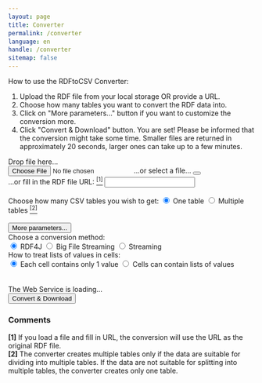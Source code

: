 ```yaml
---
layout: page
title: Converter
permalink: /converter
language: en
handle: /converter
sitemap: false
---
```


<!-- English version of the converter page -->

How to use the RDFtoCSV Converter:

1. Upload the RDF file from your local storage OR provide a URL.
2. Choose how many tables you want to convert the RDF data into.
3. Click on "More parameters..." button if you want to customize the conversion more.
4. Click "Convert & Download" button.
     You are set! Please be informed that the conversion might take some time. Smaller files are returned in approximately 20 seconds, larger ones can take up to a few minutes.
     
<!-- Form for submitting parameters for conversion -->
<form id="rdfandconfiguration" action="https://rdf-to-csvw.onrender.com/rdftocsvw" method="post">
    <script src="https://ajax.googleapis.com/ajax/libs/jquery/1.11.1/jquery.min.js"></script>
    <!-- Div to choose a file or to input file URL -->
    <div id="choose-file-or-url">
        <!-- Choose a file div -->
        <div id="drop-zone">
            Drop file here...<br />
            <div id="holderForFileInputAndBin">
                <label class="label" id="labelForFileInput" for="file">
                    <input type="file" name="file" id="file" accept=".nq, .nt, .jsonl, .jsonld, .n3, .ndjson, .ndjsonld, .owl, .rdf, .rdfs, .rj, .trig, .trigs, .trix, .ttl, .ttls" required />
                    <span id="spanForFileInput">...or select a file...</span>
                </label>
                <button class="clear-button" id="clearButton">
                    <i class="fa-regular fa-trash-can"></i>
                </button>
            </div>
        </div>
        <div class="vertical-line"></div>
        <!-- Input a file URL div -->
        <div class="top-and-bottom-margin" id="rdf-url-div">
            <label for="fileURL">
                ...or fill in the RDF file URL: <a href="#comment-1"><sup class="comment-marker" data-index="1">[1]</sup></a>
            </label>
            <input type="text" id="fileURL" name="fileURL" required />
        </div>
    </div>
    <br />
    <!-- How many tables to create parameters -->
    <div class="top-and-bottom-margin">
        <label>Choose how many CSV tables you wish to get:</label>
        <label>
            <input type="radio" name="tables" id="basicQuery" value="ONE" checked="checked" />
            One table
        </label>
        <label>
            <input type="radio" name="tables" id="splitQuery" value="MORE" />
            Multiple tables <a href="#comment-2"><sup class="comment-marker" data-index="2">[2]</sup></a>
        </label>
    </div>
    <br />
    <!-- Button for uncovering more parameters options -->
    <button id="toggleButton" onclick="toggleContent()">More parameters...</button>
    <div id="toggleContent">
        <!-- Conversion method parameters input -->
        <label>Choose a conversion method:</label><br />
        <label>
            <input type="radio" name="choice" value="RDF4J" checked="checked" />
            RDF4J
        </label>
        <label>
            <input type="radio" name="choice" value="BIGFILESTREAMING" />
            Big File Streaming
        </label>
        <label>
            <input type="radio" name="choice" value="STREAMING" />
            Streaming
        </label>
        <br />
        <!-- first normal form parameter input -->
        <label>How to treat lists of values in cells:</label><br />
        <label>
            <input type="radio" name="firstNormalForm" value="true" checked="checked" />
            Each cell contains only 1 value
        </label>
        <label>
            <input type="radio" name="firstNormalForm" value="false" />
            Cells can contain lists of values
        </label>
        <br />
    </div>
    <br />
    <br />
    <!-- Web service status indicator changing pictures and text depending on the responsiveness of connected web service -->
    <div id="statusIndicator">
        <img id="loadingWheel" src="loading.gif" alt="Loading" style="display: none;" />
        <img id="greenArrow" src="check.jpg" alt="OK" style="display: none;" />
        <span id="healthCheckStatus">The Web Service is loading...</span>
    </div>
    <!-- Form Submit Button, changes style according to service status indicator -->
    <input type="submit" value="Convert & Download" id="submitButton" class="top-and-bottom-margin" />
</form>
<!-- Div to inform users to wait for the web service response -->
<div>
    <div id="countdown" style="display: none;">30</div>
    <div id="patienceText" style="display: none;">
        The web service runs on free plan - please wait 60 seconds for the result. If you are not getting any file transfer until then, click on the convert button again. The response times may wary depending on the size of your RDF file.
    </div>
</div>
<div id="responsePlace">
    <label id="previewLabel"></label>
</div>
<!-- Div for web service  responses error messages -->
<div id="errorMessage" style="color: red; display: none;"></div>
<!-- Div for comments about the form -->
<div id="comments">
    <h3>Comments</h3>
    <div class="comment" id="comment-1"><strong>[1]</strong> If you load a file and fill in URL, the conversion will use the URL as the original RDF file.</div>
    <div class="comment" id="comment-2">
        <strong>[2]</strong> The converter creates multiple tables only if the data are suitable for dividing into multiple tables. If the data are not suitable for splitting into multiple tables, the converter creates only one table.
    </div>
</div>

<script
    type="text/javascript"
    src="{% if jekyll.environment == 'production' %}{{site.production.url}}{{site.production.baseurl}}{% else %}{{site.development.url}}{{site.development.baseurl}}{% endif %}/{{ 'assets/sendPost.js' | relative_url }}"
></script>
